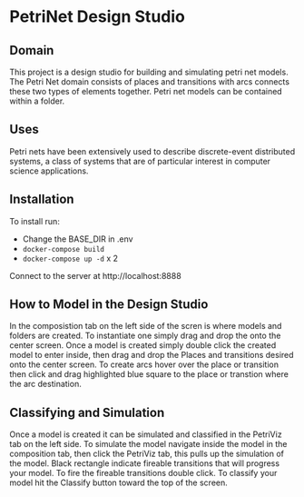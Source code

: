 # PetriNet Design Studio

## Domain
This project is a design studio for building and simulating petri net models. The Petri Net domain consists of places and transitions with arcs connects these two types of elements together. Petri net models can be contained within a folder.  

## Uses
Petri nets have been extensively used to describe discrete-event distributed systems, a class of systems that are of particular interest in computer science applications.

## Installation

To install run: 
- Change the BASE_DIR in .env
- `docker-compose build`
- `docker-compose up -d` x 2

Connect to the server at http://localhost:8888

## How to Model in the Design Studio

In the composistion tab on the left side of the scren is where models and folders are created. To instantiate one simply drag and drop the onto the center screen. Once a model is created simply double click the created model to enter inside, then drag and drop the Places and transitions desired onto the center screen. To create arcs hover over the place or transition then click and drag highlighted blue square to the place or transtion where the arc destination. 

## Classifying and Simulation

Once a model is created it can be simulated and classified in the PetriViz tab on the left side. To simulate the model navigate inside the model in the composition tab, then click the PetriViz tab, this pulls up the simulation of the model. Black rectangle indicate fireable transitions that will progress your model. To fire the fireable transitions double click. To classify your model hit the Classify button toward the top of the screen.  